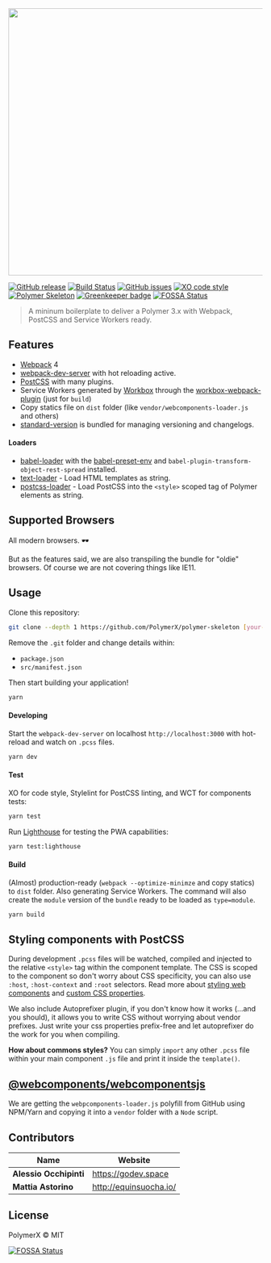 <img src="https://i.imgur.com/wWjqhW6.jpg" width="530">

[![GitHub release](https://img.shields.io/github/release/PolymerX/polymer-skeleton.svg?style=flat-square)](https://github.com/PolymerX/polymer-skeleton)
[![Build Status](https://travis-ci.org/PolymerX/polymer-skeleton.svg?style=flat-square&branch=master)](https://travis-ci.org/PolymerX/polymer-skeleton)
[![GitHub issues](https://img.shields.io/github/issues/PolymerX/polymer-skeleton.svg?style=flat-square)](https://github.com/PolymerX/polymer-skeleton/issues)
[![XO code style](https://img.shields.io/badge/code_style-XO-5ed9c7.svg?style=flat-square)](https://github.com/sindresorhus/xo)
[![Polymer Skeleton](https://img.shields.io/badge/polymerX-SKELETON-435877.svg?style=flat-square)](https://github.com/PolymerX/polymer-skeleton) [![Greenkeeper badge](https://badges.greenkeeper.io/PolymerX/polymer-skeleton.svg)](https://greenkeeper.io/)
[![FOSSA Status](https://app.fossa.io/api/projects/git%2Bgithub.com%2Fsarlam%2Fnpy-img-vis.svg?type=shield)](https://app.fossa.io/projects/git%2Bgithub.com%2Fsarlam%2Fnpy-img-vis?ref=badge_shield)

> A mininum boilerplate to deliver a Polymer 3.x with Webpack, PostCSS and Service Workers ready.

## Features

* [Webpack](https://webpack.js.org/) 4
* [webpack-dev-server](https://github.com/webpack/webpack-dev-server) with hot reloading active.
* [PostCSS](http://postcss.org/) with many plugins.
* Service Workers generated by [Workbox](https://workboxjs.org/) through the [workbox-webpack-plugin](https://www.npmjs.com/package/workbox-webpack-plugin) (just for `build`)
* Copy statics file on `dist` folder (like `vendor/webcomponents-loader.js` and others)
* [standard-version](https://github.com/conventional-changelog/standard-version) is bundled for managing versioning and changelogs.

#### Loaders

* [babel-loader](https://github.com/babel/babel-loader) with the [babel-preset-env](https://github.com/babel/babel-preset-env) and `babel-plugin-transform-object-rest-spread` installed.
* [text-loader](https://github.com/dfenstermaker/text-loader) - Load HTML templates as string.
* [postcss-loader](https://github.com/postcss/postcss-loader) - Load PostCSS into the `<style>` scoped tag of Polymer elements as string.


## Supported Browsers

All modern browsers. 🕶

But as the features said, we are also transpiling the bundle for "oldie" browsers. Of course we are not covering things like IE11.

## Usage

Clone this repository:

```bash
git clone --depth 1 https://github.com/PolymerX/polymer-skeleton [your-app-name]
```

Remove the `.git` folder and change details within:

* `package.json`
* `src/manifest.json`

Then start building your application!

```bash
yarn
```

#### Developing

Start the `webpack-dev-server` on localhost `http://localhost:3000` with hot-reload and watch on `.pcss` files.

```bash
yarn dev
```

#### Test

XO for code style, Stylelint for PostCSS linting, and WCT for components tests:

```bash
yarn test
```

Run [Lighthouse](https://github.com/GoogleChrome/lighthouse) for testing the PWA capabilities:

```bash
yarn test:lighthouse
```

#### Build

(Almost) production-ready (`webpack --optimize-minimze` and copy statics) to `dist` folder. Also generating Service Workers. The command will also create the `module` version of the `bundle` ready to be loaded as `type=module`.

```bash
yarn build
```


## Styling components with PostCSS

During development `.pcss` files will be watched, compiled and injected to the relative `<style>` tag within the component template. The CSS is scoped to the component so don't worry about CSS specificity, you can also use `:host`, `:host-context` and `:root` selectors. Read more about [styling web components](https://www.polymer-project.org/2.0/docs/devguide/style-shadow-dom) and [custom CSS properties](https://www.polymer-project.org/2.0/docs/devguide/custom-css-properties).

We also include Autoprefixer plugin, if you don't know how it works (...and you should), it allows you to write CSS without worrying about vendor prefixes. Just write your css properties prefix-free and let autoprefixer do the work for you when compiling.

**How about commons styles?**
You can simply `import` any other `.pcss` file within your main component `.js` file and print it inside the `template()`.


## [**@webcomponents/webcomponentsjs**](https://github.com/webcomponents/webcomponentsjs)

We are getting the `webpcomponents-loader.js` polyfill from GitHub using NPM/Yarn and copying it into a `vendor` folder with a `Node` script.


## Contributors

| Name                      | Website                  |
| ------------------------- | ------------------------ |
| **Alessio Occhipinti**    | <https://godev.space>    |
| **Mattia Astorino**       | <http://equinsuocha.io/> |


## License

PolymerX © MIT


[![FOSSA Status](https://app.fossa.io/api/projects/git%2Bgithub.com%2Fsarlam%2Fnpy-img-vis.svg?type=large)](https://app.fossa.io/projects/git%2Bgithub.com%2Fsarlam%2Fnpy-img-vis?ref=badge_large)
